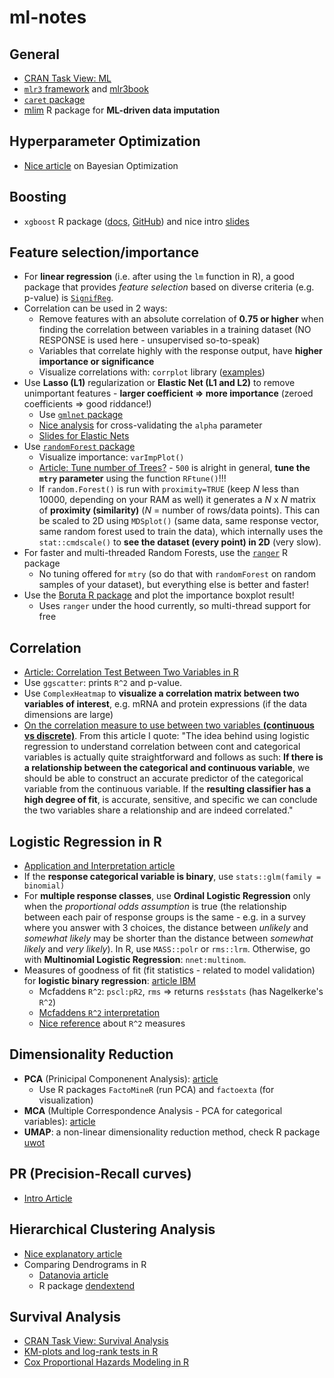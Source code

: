 # ml-notes

## General

- [CRAN Task View: ML](https://cran.r-project.org/web/views/MachineLearning.html)
- [`mlr3` framework](https://github.com/mlr-org/mlr3/) and [mlr3book](https://mlr3book.mlr-org.com/)
- [`caret` package](https://cran.r-project.org/web/packages/caret/index.html)
- [mlim](https://github.com/haghish/mlim) R package for **ML-driven data imputation**

## Hyperparameter Optimization

- [Nice article](https://www.vantage-ai.com/en/blog/bayesian-optimization-for-quicker-hyperparameter-tuning) on Bayesian Optimization

## Boosting

- `xgboost` R package ([docs](https://xgboost.readthedocs.io/en/latest/), [GitHub](https://github.com/dmlc/xgboost/)) and nice intro [slides](http://www.chengli.io/tutorials/gradient_boosting.pdf)

## Feature selection/importance

- For **linear regression** (i.e. after using the `lm` function in R), a good package that provides *feature selection* based on diverse criteria (e.g. p-value) is [`SignifReg`](https://cran.r-project.org/web/packages/SignifReg/index.html).
- Correlation can be used in 2 ways:
  - Remove features with an absolute correlation of **0.75 or higher** when finding the correlation between variables in a training dataset (NO RESPONSE is used here - unsupervised so-to-speak)
  - Variables that correlate highly with the response output, have **higher importance or significance**
  - Visualize correlations with: `corrplot` library ([examples](https://cran.r-project.org/web/packages/corrplot/vignettes/corrplot-intro.html))
- Use **Lasso (L1)** regularization or **Elastic Net (L1 and L2)** to remove unimportant features - **larger coefficient => more importance** (zeroed coefficients => good riddance!)
  - Use [`gmlnet` package](https://cran.r-project.org/web/packages/glmnet/index.html)
  - [Nice analysis](https://www4.stat.ncsu.edu/~post/josh/LASSO_Ridge_Elastic_Net_-_Examples.html)
  for cross-validating the `alpha` parameter
  - [Slides for Elastic Nets](https://web.stanford.edu/~hastie/TALKS/enet_talk.pdf) 
- Use [`randomForest` package](https://cran.r-project.org/web/packages/randomForest/index.html) 
  - Visualize importance: `varImpPlot()`
  - [Article: Tune number of Trees?](https://stats.stackexchange.com/questions/348245/do-we-have-to-tune-the-number-of-trees-in-a-random-forest) - `500` is alright in general, **tune the `mtry` parameter** using the function `RFtune()`!!!
  - If `random.Forest()` is run with `proximity=TRUE` (keep *N* less than 10000, depending on your RAM as well) it generates a *N* x *N* matrix of **proximity (similarity)** (*N* = number of rows/data points).
  This can be scaled to 2D using `MDSplot()` (same data, same response vector, same random forest used to train the data), which internally uses the `stat::cmdscale()` to **see the dataset (every point) in 2D** (very slow).
- For faster and multi-threaded Random Forests, use the [`ranger`](https://github.com/imbs-hl/ranger) R package
  - No tuning offered for `mtry` (so do that with `randomForest` on random samples of your dataset), but everything else is better and faster!
- Use the [Boruta R package](https://cran.r-project.org/web/packages/Boruta/index.html) and plot the importance boxplot result!
  - Uses `ranger` under the hood currently, so multi-thread support for free

## Correlation

- [Article: Correlation Test Between Two Variables in R](http://www.sthda.com/english/wiki/correlation-test-between-two-variables-in-r)
- Use `ggscatter`: prints `R^2` and p-value.
- Use `ComplexHeatmap` to **visualize a correlation matrix between two variables of interest**, 
e.g. mRNA and protein expressions (if the data dimensions are large)
- [On the correlation measure to use between two variables **(continuous vs discrete)**](https://medium.com/@outside2SDs/an-overview-of-correlation-measures-between-categorical-and-continuous-variables-4c7f85610365). From this article I quote: "The idea behind using logistic regression to understand correlation between cont and categorical variables is actually quite straightforward and follows as such: **If there is a relationship between the categorical and continuous variable**, we should be able to construct an accurate predictor of the categorical variable from the continuous variable. If the **resulting classifier has a high degree of fit**, is accurate, sensitive, and specific we can conclude the two variables share a relationship and are indeed correlated."

## Logistic Regression in R

- [Application and Interpretation article](https://rpubs.com/rslbliss/r_logistic_ws)
- If the **response categorical variable is binary**, use `stats::glm(family = binomial)`
- For **multiple response classes**, use **Ordinal Logistic Regression** only when the *proportional odds assumption* is true (the relationship between each pair of response groups is the same - e.g. in a survey where you answer with 3 choices, the distance between *unlikely* and *somewhat likely* may be shorter than the distance between *somewhat likely* and *very likely*). In R, use `MASS::polr` or `rms::lrm`. Otherwise, go with **Multinomial Logistic Regression**: `nnet:multinom`.
- Measures of goodness of fit (fit statistics - related to model validation) for **logistic binary regression**: [article IBM](https://www.ibm.com/support/knowledgecenter/SSLVMB_24.0.0/spss/tutorials/plum_germcr_rsquare.html)
  - Mcfaddens `R^2`: `pscl:pR2`, `rms` => returns `res$stats` (has Nagelkerke's `R^2`)
  - [Mcfaddens `R^2` interpretation](https://stats.stackexchange.com/questions/82105/mcfaddens-pseudo-r2-interpretation)
  - [Nice reference](https://hbiostat.org/bib/r2.html) about `R^2` measures

## Dimensionality Reduction

- **PCA** (Prinicipal Componenent Analysis): [article](http://www.sthda.com/english/articles/31-principal-component-methods-in-r-practical-guide/112-pca-principal-component-analysis-essentials/)
  - Use R packages `FactoMineR` (run PCA) and `factoexta` (for visualization)
- **MCA** (Multiple Correspondence Analysis - PCA for categorical variables): [article](http://www.sthda.com/english/articles/31-principal-component-methods-in-r-practical-guide/114-mca-multiple-correspondence-analysis-in-r-essentials/)
- **UMAP**: a non-linear dimensionality reduction method, check R package [uwot](https://github.com/jlmelville/uwot)

## PR (Precision-Recall curves)

- [Intro Article](https://classeval.wordpress.com/introduction/introduction-to-the-precision-recall-plot/)

## Hierarchical Clustering Analysis

- [Nice explanatory article](https://uc-r.github.io/hc_clustering)
- Comparing Dendrograms in R
  - [Datanovia article](https://www.datanovia.com/en/lessons/comparing-cluster-dendrograms-in-r/)
  - R package [dendextend](https://talgalili.github.io/dendextend/articles/dendextend.html)

## Survival Analysis

- [CRAN Task View: Survival Analysis](https://cran.r-project.org/web/views/Survival.html)
- [KM-plots and log-rank tests in R](http://www.sthda.com/english/wiki/survival-analysis-basics)
- [Cox Proportional Hazards Modeling in R](http://www.sthda.com/english/wiki/cox-proportional-hazards-model)

